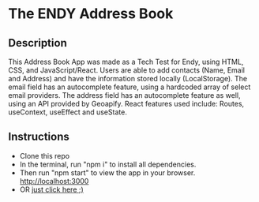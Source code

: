# The ENDY Address Book

## Description
This Address Book App was made as a Tech Test for Endy, using HTML, CSS, and JavaScript/React. Users are able to add contacts (Name, Email and Address) and have the information stored locally (LocalStorage). The email field has an autocomplete feature, using a hardcoded array of select email providers. The address field has an autocomplete feature as well, using an API provided by Geoapify. React features used include: Routes, useContext, useEffect and useState.

## Instructions
- Clone this repo
- In the terminal, run "npm i" to install all dependencies. 
- Then run "npm start" to view the app in your browser. [http://localhost:3000](http://localhost:3000)
- OR [just click here ;)](https://endytech.netlify.app/)